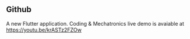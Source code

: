 ## Github

A new Flutter application. Coding & Mechatronics live demo is avaiable at https://youtu.be/krASTz2FZOw
